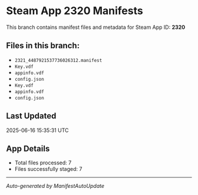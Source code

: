 # Steam App 2320 Manifests

This branch contains manifest files and metadata for Steam App ID: **2320**

## Files in this branch:
- `2321_4487921537736026312.manifest`
- `Key.vdf`
- `appinfo.vdf`
- `config.json`
- `Key.vdf`
- `appinfo.vdf`
- `config.json`

## Last Updated
2025-06-16 15:35:31 UTC

## App Details
- Total files processed: 7
- Files successfully staged: 7

---
*Auto-generated by ManifestAutoUpdate*
